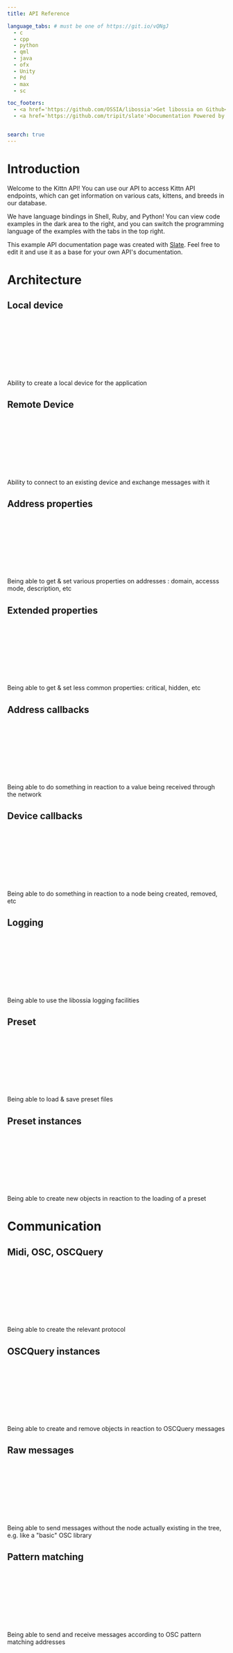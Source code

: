 ```yaml
---
title: API Reference

language_tabs: # must be one of https://git.io/vQNgJ
  - c
  - cpp
  - python
  - qml
  - java
  - ofx
  - Unity
  - Pd
  - max
  - sc

toc_footers:
  - <a href='https://github.com/OSSIA/libossia'>Get libossia on Github</a>
  - <a href='https://github.com/tripit/slate'>Documentation Powered by Slate</a>


search: true
---
```


# Introduction

Welcome to the Kittn API! You can use our API to access Kittn API endpoints, which can get information on various cats, kittens, and breeds in our database.

We have language bindings in Shell, Ruby, and Python! You can view code examples in the dark area to the right, and you can switch the programming language of the examples with the tabs in the top right.

This example API documentation page was created with [Slate](https://github.com/tripit/slate). Feel free to edit it and use it as a base for your own API's documentation.


# Architecture

## Local device
```c
```

```cpp
```

```python
```

```qml
```

```java
```

```ofx
```

```Unity
```

```Pd
```

```max
```

```sc
```




Ability to create a local device for the application

## Remote Device
```c
```

```cpp
```

```python
```

```qml
```

```java
```

```ofx
```

```Unity
```

```Pd
```

```max
```

```sc
```


Ability to connect to an existing device and exchange messages with it

## Address properties
```c
```

```cpp
```

```python
```

```qml
```

```java
```

```ofx
```

```Unity
```

```Pd
```

```max
```

```sc
```


Being able to get & set various properties on addresses : domain, accesss mode, description, etc

## Extended properties
```c
```

```cpp
```

```python
```

```qml
```

```java
```

```ofx
```

```Unity
```

```Pd
```

```max
```

```sc
```


Being able to get & set less common properties: critical, hidden, etc

## Address callbacks
```c
```

```cpp
```

```python
```

```qml
```

```java
```

```ofx
```

```Unity
```

```Pd
```

```max
```

```sc
```


Being able to do something in reaction to a value being received through the network

## Device callbacks
```c
```

```cpp
```

```python
```

```qml
```

```java
```

```ofx
```

```Unity
```

```Pd
```

```max
```

```sc
```


Being able to do something in reaction to a node being created, removed, etc

## Logging
```c
```

```cpp
```

```python
```

```qml
```

```java
```

```ofx
```

```Unity
```

```Pd
```

```max
```

```sc
```


Being able to use the libossia logging facilities

## Preset
```c
```

```cpp
```

```python
```

```qml
```

```java
```

```ofx
```

```Unity
```

```Pd
```

```max
```

```sc
```


Being able to load & save preset files

## Preset instances
```c
```

```cpp
```

```python
```

```qml
```

```java
```

```ofx
```

```Unity
```

```Pd
```

```max
```

```sc
```


Being able to create new objects in reaction to the loading of a preset

# Communication
## Midi, OSC, OSCQuery
```c
```

```cpp
```

```python
```

```qml
```

```java
```

```ofx
```

```Unity
```

```Pd
```

```max
```

```sc
```


Being able to create the relevant protocol

## OSCQuery instances
```c
```

```cpp
```

```python
```

```qml
```

```java
```

```ofx
```

```Unity
```

```Pd
```

```max
```

```sc
```


Being able to create and remove objects in reaction to OSCQuery messages

## Raw messages
```c
```

```cpp
```

```python
```

```qml
```

```java
```

```ofx
```

```Unity
```

```Pd
```

```max
```

```sc
```


Being able to send messages without the node actually existing in the tree, e.g. like a "basic" OSC library

## Pattern matching
```c
```

```cpp
```

```python
```

```qml
```

```java
```

```ofx
```

```Unity
```

```Pd
```

```max
```

```sc
```


Being able to send and receive messages according to OSC pattern matching addresses



